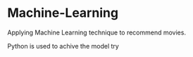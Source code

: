 # Machine-Learning
Applying Machine Learning technique to recommend movies.

Python is used to achive the model
try
